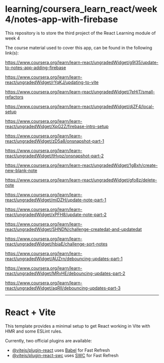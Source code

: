 # learning/coursera_learn_react/week4/notes-app-with-firebase
This repository is to store the third project of the React Learning module of week 4

The course material used to cover this app, can be found in the following link(s): 

https://www.coursera.org/learn/learn-react/ungradedWidget/g9l35/update-to-notes-app-adding-firebase

https://www.coursera.org/learn/learn-react/ungradedWidget/rYqKJ/updating-to-vite

https://www.coursera.org/learn/learn-react/ungradedWidget/7eHiT/small-refactors

https://www.coursera.org/learn/learn-react/ungradedWidget/djZF4/local-setup

https://www.coursera.org/learn/learn-react/ungradedWidget/XpG2Z/firebase-intro-setup

https://www.coursera.org/learn/learn-react/ungradedWidget/zD5a8/onsnapshot-part-1

https://www.coursera.org/learn/learn-react/ungradedWidget/tHvpz/onsnapshot-part-2

https://www.coursera.org/learn/learn-react/ungradedWidget/1gBxh/create-new-blank-note

https://www.coursera.org/learn/learn-react/ungradedWidget/gfo8z/delete-note

https://www.coursera.org/learn/learn-react/ungradedWidget/miDZH/update-note-part-1

https://www.coursera.org/learn/learn-react/ungradedWidget/xPFH8/update-note-part-2

https://www.coursera.org/learn/learn-react/ungradedWidget/SHNDN/challenge-createdat-and-updatedat

https://www.coursera.org/learn/learn-react/ungradedWidget/hbiaE/challenge-sort-notes

https://www.coursera.org/learn/learn-react/ungradedWidget/AUZrn/debouncing-updates-part-1

https://www.coursera.org/learn/learn-react/ungradedWidget/MRvHE/debouncing-updates-part-2

https://www.coursera.org/learn/learn-react/ungradedWidget/aqRIl/debouncing-updates-part-3

-------------------------------------------------------------------------------------------------------------

# React + Vite

This template provides a minimal setup to get React working in Vite with HMR and some ESLint rules.

Currently, two official plugins are available:

- [@vitejs/plugin-react](https://github.com/vitejs/vite-plugin-react/blob/main/packages/plugin-react/README.md) uses [Babel](https://babeljs.io/) for Fast Refresh
- [@vitejs/plugin-react-swc](https://github.com/vitejs/vite-plugin-react-swc) uses [SWC](https://swc.rs/) for Fast Refresh
